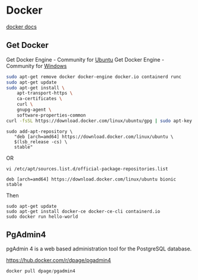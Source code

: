 # Docker

[docker docs](https://docs.docker.com/)

## Get Docker

Get Docker Engine - Community for [Ubuntu](https://docs.docker.com/install/linux/docker-ce/ubuntu/)
Get Docker Engine - Community for [Windows](https://docs.docker.com/docker-for-windows/)

```bash
sudo apt-get remove docker docker-engine docker.io containerd runc
sudo apt-get update
sudo apt-get install \
    apt-transport-https \
    ca-certificates \
    curl \
    gnupg-agent \
    software-properties-common
curl -fsSL https://download.docker.com/linux/ubuntu/gpg | sudo apt-key add -
```


```Set up stable repository
sudo add-apt-repository \
   "deb [arch=amd64] https://download.docker.com/linux/ubuntu \
   $(lsb_release -cs) \
   stable"
```

OR

```MINT USERS : Edit repositories list
vi /etc/apt/sources.list.d/official-package-repositories.list
```
```Add this
deb [arch=amd64] https://download.docker.com/linux/ubuntu bionic stable
```

Then

```
sudo apt-get update
sudo apt-get install docker-ce docker-ce-cli containerd.io
sudo docker run hello-world
```

## PgAdmin4

pgAdmin 4 is a web based administration tool for the PostgreSQL database. 

https://hub.docker.com/r/dpage/pgadmin4

```python
docker pull dpage/pgadmin4
```

